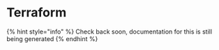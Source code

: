 # Terraform

{% hint style="info" %}
Check back soon, documentation for this is still being generated
{% endhint %}

